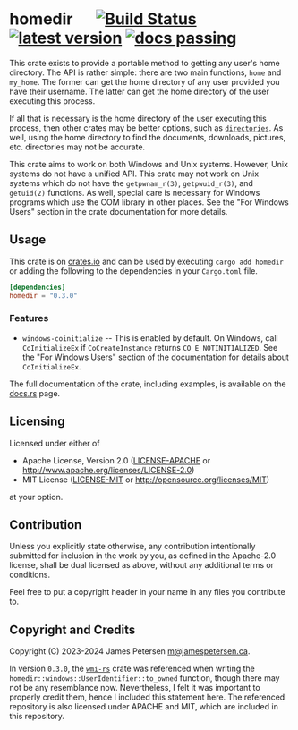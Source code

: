 # homedir &emsp; [![Build Status]][actions] [![latest version]][crates.io] [![docs passing]][docs.rs]

[Build Status]: https://img.shields.io/github/actions/workflow/status/ljtpetersen/homedir/rust.yml
[actions]: https://github.com/ljtpetersen/homedir/actions
[latest version]: https://img.shields.io/crates/v/homedir
[crates.io]: https://crates.io/crates/homedir
[docs passing]: https://img.shields.io/docsrs/homedir
[docs.rs]: https://docs.rs/homedir/latest/homedir/

This crate exists to provide a portable method to getting any user's home
directory. The API is rather simple: there are two main functions,
`home` and `my_home`. The former can get the home directory
of any user provided you have their username. The latter can get the home
directory of the user executing this process.

If all that is necessary is the home directory of the user executing this process,
then other crates may be better options, such as
[`directories`](https://crates.io/crates/directories). As well, using the home directory to find the
documents, downloads, pictures, etc. directories may not be accurate.

This crate aims to work on both Windows and Unix systems. However,
Unix systems do not have a unified API. This crate may not work
on Unix systems which do not have the `getpwnam_r(3)`, `getpwuid_r(3)`,
and `getuid(2)` functions. As well, special care is necessary for Windows
programs which use the COM library in other places. See the "For Windows Users" section
in the crate documentation for more details.

## Usage
This crate is on [crates.io](https://crates.io/crates/homedir) and can be used by executing `cargo add homedir`
or adding the following to the dependencies in your `Cargo.toml` file.

```toml
[dependencies]
homedir = "0.3.0"
```

### Features
 * `windows-coinitialize` -- This is enabled by default. On Windows, call `CoInitializeEx` if `CoCreateInstance` returns `CO_E_NOTINITIALIZED`.
 See the "For Windows Users" section of the documentation for details about `CoInitializeEx`.

The full documentation of the crate, including examples, is available on the [docs.rs](https://docs.rs/homedir) page.

## Licensing
Licensed under either of

 * Apache License, Version 2.0
   ([LICENSE-APACHE](LICENSE-APACHE) or http://www.apache.org/licenses/LICENSE-2.0)
 * MIT License
   ([LICENSE-MIT](LICENSE-MIT) or http://opensource.org/licenses/MIT)

at your option.

## Contribution

Unless you explicitly state otherwise, any contribution intentionally submitted
for inclusion in the work by you, as defined in the Apache-2.0 license, shall
be dual licensed as above, without any additional terms or conditions.

Feel free to put a copyright header in your name in any files you contribute to.

## Copyright and Credits
Copyright (C) 2023-2024 James Petersen <m@jamespetersen.ca>.

In version `0.3.0`, the [`wmi-rs`](https://github.com/ohadravid/wmi-rs) crate was referenced when writing the
`homedir::windows::UserIdentifier::to_owned`
function, though there may not be any resemblance now. Nevertheless, I felt it was important to properly credit them, hence I included
this statement here. The referenced repository is also licensed under APACHE and MIT, which are included in this repository.
